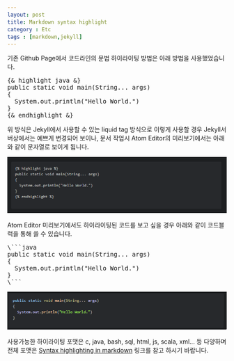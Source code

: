 ```yaml
---
layout: post
title: Markdown syntax highlight
category : Etc
tags : [markdown,jekyll]
---
```

기존 Github Page에서 코드라인의 문법 하이라이팅 방법은 아래 방법을 사용했었습니다.

<pre>
{&#38 highlight java &#38}     
public static void main(String... args)     
{     
  System.out.println("Hello World.")     
}    
{&#38 endhighlight &#38}    
</pre>

위 방식은 Jekyll에서 사용할 수 있는 liquid tag 방식으로 이렇게 사용할 경우 Jekyll서버상에서는 예쁘게 변경되어 보이나, 문서 작업시 Atom Editor의 미리보기에서는 아래와 같이 문자열로 보이게 됩니다.     

![liquid tag](/assets/img/etc/markdown-highlight/1.png)     

Atom Editor 미리보기에서도 하이라이팅된 코드를 보고 싶을 경우 아래와 같이 코드블럭을 통해 쓸 수 있습니다.

<pre>
\```java    
public static void main(String... args)     
{     
  System.out.println("Hello World.")     
}    
\```
</pre>

![another style](/assets/img/etc/markdown-highlight/2.png)    

사용가능한 하이라이팅 포맷은 c, java, bash, sql, html, js, scala, xml... 등 다양하며 전체 포맷은 [Syntax highlighting in markdown](https://support.codebasehq.com/articles/tips-tricks/syntax-highlighting-in-markdown) 링크를 참고 하시기 바랍니다.
